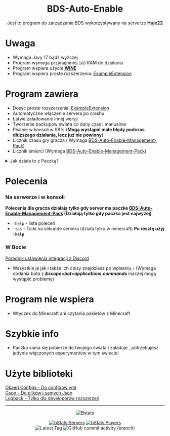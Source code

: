 <div align="center">

# BDS-Auto-Enable

Jest to program do zarządzania BDS wykorzystywany na serverze **Huje22**

</div>

# Uwaga

* Wymaga Javy 17 bądź wyższej
* Program wymaga przynajmniej `1GB` RAM do działania
* Program wspiera użycie [**WINE**](https://github.com/wine-mirror/wine)
* Program wspiera proste
  rozszerzenia: [ExampleExtension](https://github.com/Huje22/BDS-AE-Extensions/tree/master/ExampleExtension)

# Program zawiera

* Dosyć proste
  rozszerzenia: [ExampleExtension](https://github.com/Huje22/BDS-AE-Extensions/tree/master/ExampleExtension)
* Automatyczne włączenie servera po crashu
* Łatwe załadowanie innej wersji
* Tworzenie backupów świata co dany czas i manualnie
* Pisanie w konsoli w 99% (**Mogą wystąpić małe błędy podczas dłuższego działania, lecz już nie powinny**)
* Licznik czasu gry gracza (
  Wymaga [BDS-Auto-Enable-Management-Pack](https://github.com/Huje22/BDS-Auto-Enable-Management-Pack))
* Licznik śmierci (Wymaga [BDS-Auto-Enable-Management-Pack](https://github.com/Huje22/BDS-Auto-Enable-Management-Pack))

<details>
  <summary>Jak działa to z Paczką?</summary>
  <p>Aplikacja komunikuje się z serwerem BDS za pomocą wysyłania komend do konsoli oraz czytania ważnych informacji z konsoli, na przykład:</p>
  <p>Paczka <a href="https://github.com/Huje22/BDS-Auto-Enable-Management-Pack">BDS-Auto-Enable-Management-Pack</a> wysyła do konsoli log np <code>PlayerChat:JndjanBartonka Message:Witaj</code>Aplikacja odczytuje nick gracza z <code>PlayerChat</code> i wiadomość z <code>Message</code>. Następnie wysyła tę wiadomość do Discorda, podobnie z dołączaniem gracza (w tym wypadku <code>PlayerJoin</code>).<br>
  W tym przypadku dodaje gracza do listy graczy online, a timer działający co 1s dodaje mu 1s czasu gry.<br>
  Większość takich akcji odbywa się w klasie <a href="https://github.com/Huje22/Bds-Auto-Enable/blob/master/src/main/java/me/indian/bds/manager/server/ServerManager.java">ServerManager.java</a></p>
</details>

# Polecenia

### Na serwerze i w konsoli

**Polecenia dla gracza działają tylko gdy server ma
paczke [BDS-Auto-Enable-Management-Pack](https://github.com/Huje22/BDS-Auto-Enable-Management-Pack) (Działają tylko gdy
paczka jest najwyżej)**

* `!help` - lista poleceń
* `!tps` - Ticki na sekunde servera (działa tylko w minecraft)
  **Po resztę użyj `!help`**

### W Bocie

[Poradnik ustawienia integracji z Discord](../BDS-AE-Extensions/DiscordExtension/DiscordInstalation.md)

* Wszystkie je jak i także ich opisy znajdziesz po wpisaniu `/` (Wymaga dodania bota z
  ___&scope=bot+applications.commands___ inaczej mogą wystąpić problemy)

# Program nie wspiera

* Wtyczek do Minecraft ani czytania pakietów z Minecraft
# Szybkie info

* Paczka sama się pobierze do twojego świata i załaduje , potrzebujesz jedynie włączonych experymentów w tym świecie!

# Użyte biblioteki

[Okaeri Configs - Do configów yml](https://github.com/OkaeriPoland/okaeri-configs) <br>
[Gson - Do plików i samych Json](https://github.com/google/gson)<br>
[Logback - Tylko dla developerów rozszerzeń](https://github.com/qos-ch/logback)<br>

  ----

<div align="center">

[![Bstats](https://bstats.org/signatures/bukkit/BDS-Auto-Enable.svg)](https://bstats.org/plugin/bukkit/BDS-Auto-Enable/19727)

[![bStats Servers](https://img.shields.io/bstats/servers/19727?style=for-the-badge)](https://bstats.org/plugin/bukkit/BDS-Auto-Enable/19727)
[![bStats Players](https://img.shields.io/bstats/players/19727?style=for-the-badge)](https://bstats.org/plugin/bukkit/BDS-Auto-Enable/19727) <br>
![Latest Tag](https://img.shields.io/github/v/tag/Huje22/Bds-Auto-Enable?label=LATEST%20TAG&style=for-the-badge)
![GitHub commit activity (branch)](https://img.shields.io/github/commit-activity/m/Huje22/BDS-Auto-Enable?style=for-the-badge)